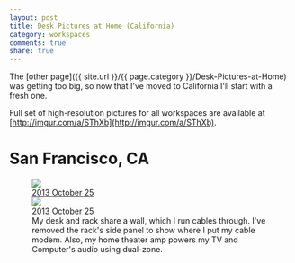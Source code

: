 ```yaml
---
layout: post
title: Desk Pictures at Home (California)
category: workspaces
comments: true
share: true
---
```


The [other page]({{ site.url }}/{{ page.category }}/Desk-Pictures-at-Home) was getting too big, so now that I've moved
to California I'll start with a fresh one.

Full set of high-resolution pictures for all workspaces are available at
[http://imgur.com/a/SThXb](http://imgur.com/a/SThXb).

# San Francisco, CA

<figure class="half">
    <!--  -->
    <a href="http://imgur.com/chiN9PZ"><div class="annotparent"><img src="http://i.imgur.com/chiN9PZm.jpg">
        <div class="annotation shadow-inverted" style="left:2%;top:2%">2013 October 25</div>
    </div></a>
    <!--  -->
    <a href="http://imgur.com/5okVHKn"><div class="annotparent"><img src="http://i.imgur.com/5okVHKnm.jpg">
        <div class="annotation shadow-inverted" style="left:2%;top:2%">2013 October 25</div>
    </div></a>
    <figcaption>
        My desk and rack share a wall, which I run cables through. I've removed the rack's side panel to show where I
        put my cable modem. Also, my home theater amp powers my TV and Computer's audio using dual-zone.
    </figcaption>
</figure>
